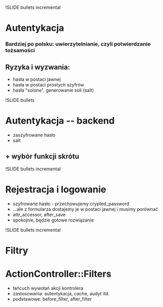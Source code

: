 !SLIDE bullets incremental

# Autentykacja
### Bardziej po polsku: uwierzytelnianie, czyli potwierdzanie tożsamości
## Ryzyka i wyzwania:

* hasła w postaci jawnej
* hasła w postaci prostych szyfrów
* hasła "solone", generowanie soli (salt)


!SLIDE bullets

# Autentykacja -- backend

* zaszyfrowane hasło
* salt

## + wybór funkcji skrótu


!SLIDE bullets incremental

# Rejestracja i logowanie

* szyfrowane hasło - przechowujemy crypted_password
* ...ale z formularza dostajemy je w postaci jawnej i musimy porównać
* attr_accessor, after_save
* spokojnie, będzie gotowe rozwiązanie


!SLIDE bullets incremental

# Filtry

# ActionController::Filters

* łańcuch wywołań akcji kontrolera 
* zastosowania: autentykacja, cache, audyt itd.
* podstawowe: before_filter, after_filter


